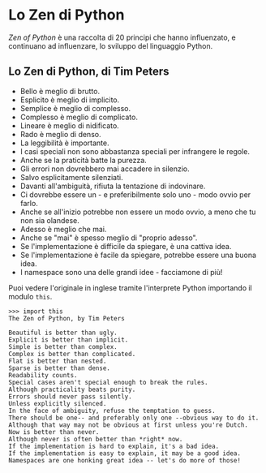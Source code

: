 # Lo Zen di Python

_Zen of Python_ è una raccolta di 20 principi che hanno influenzato, e continuano ad influenzare, lo sviluppo del linguaggio Python.

## Lo Zen di Python, di Tim Peters

* Bello è meglio di brutto.
* Esplicito è meglio di implicito.
* Semplice è meglio di complesso.
* Complesso è meglio di complicato.
* Lineare è meglio di nidificato.
* Rado è meglio di denso.
* La leggibilità è importante.
* I casi speciali non sono abbastanza speciali per infrangere le regole.
* Anche se la praticità batte la purezza.
* Gli errori non dovrebbero mai accadere in silenzio.
* Salvo esplicitamente silenziati.
* Davanti all'ambiguità, rifiuta la tentazione di indovinare.
* Ci dovrebbe essere un - e preferibilmente solo uno - modo ovvio per farlo.
* Anche se all'inizio potrebbe non essere un modo ovvio, a meno che tu non sia olandese.
* Adesso è meglio che mai.
* Anche se "mai" è spesso meglio di "proprio adesso".
* Se l'implementazione è difficile da spiegare, è una cattiva idea.
* Se l'implementazione è facile da spiegare, potrebbe essere una buona idea.
* I namespace sono una delle grandi idee - facciamone di più!

Puoi vedere l'originale in inglese tramite l'interprete Python importando il modulo `this`.

```
>>> import this
The Zen of Python, by Tim Peters

Beautiful is better than ugly.
Explicit is better than implicit.
Simple is better than complex.
Complex is better than complicated.
Flat is better than nested.
Sparse is better than dense.
Readability counts.
Special cases aren't special enough to break the rules.
Although practicality beats purity.
Errors should never pass silently.
Unless explicitly silenced.
In the face of ambiguity, refuse the temptation to guess.
There should be one-- and preferably only one --obvious way to do it.
Although that way may not be obvious at first unless you're Dutch.
Now is better than never.
Although never is often better than *right* now.
If the implementation is hard to explain, it's a bad idea.
If the implementation is easy to explain, it may be a good idea.
Namespaces are one honking great idea -- let's do more of those!
```
